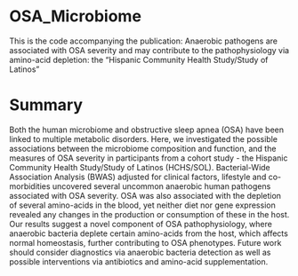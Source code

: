 # OSA_Microbiome
This is the code accompanying the publication: 
Anaerobic pathogens are associated with OSA severity and may contribute to the pathophysiology via amino-acid depletion: the “Hispanic Community Health Study/Study of Latinos”

# Summary
Both the human microbiome and obstructive sleep apnea (OSA) have been linked to multiple metabolic disorders. Here, we investigated the possible associations between the microbiome composition and function, and the measures of OSA severity in participants from a cohort study - the Hispanic Community Health Study/Study of Latinos (HCHS/SOL). Bacterial-Wide Association Analysis (BWAS) adjusted for clinical factors, lifestyle and co-morbidities uncovered several uncommon anaerobic human pathogens associated with OSA severity. OSA was also associated with the depletion of several amino-acids in the blood, yet neither diet nor gene expression revealed any changes in the production or consumption of these in the host. Our results suggest a novel component of OSA pathophysiology, where anaerobic bacteria deplete certain amino-acids from the host, which affects normal homeostasis, further contributing to OSA phenotypes. Future work should consider diagnostics via anaerobic bacteria detection as well as possible interventions via antibiotics and amino-acid supplementation.
